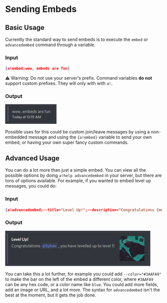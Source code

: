 # Sending Embeds

## Basic Usage

Currently the standard way to send embeds is to execute the `embed` or `advancedembed` command through a variable.

### Input

```json
{a!embed;wew, embeds are fun}
```

⚠️ Warning: Do not use your server's prefix. Command variables **do not** support custom prefixes. They will only with with `a!`.

### Output

![Output](../img/Lw0nzx9h.png)

Possible uses for this could be custom join/leave messages by using a non-embedded message and using the `{a!embed}` variable to send your own embed, or having your own super fancy custom commands.

## Advanced Usage

You can do a lot more than just a simple embed. You can view all the possible options by doing `a!help advancedembed` in your server, but there are tons of options available. For example, if you wanted to embed level up messages, you could do:

### Input

```json
{a!advancedembed;--title="Level Up!";--description="Congratulations {mention.user}, you have levelled up to level {user.level}!";--thumbnail="{user.avatarURL}"}
```

### Output

![Output](../img/wN9XUU8r.png)

You can take this a lot further, for example you could add `--color="#3AAFA9"` to make the bar on the left of the embed a different color, where `#3AAFA9` can be any hex code, or a color name like `blue`. You could add more fields, add an image or URL, and a lot more. The syntax for `advancedembed` isn't the best at the moment, but it gets the job done.
